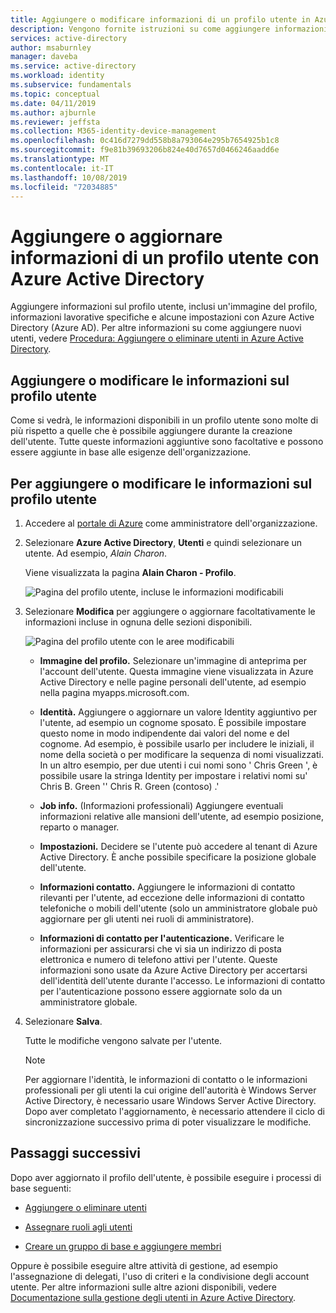 ```yaml
---
title: Aggiungere o modificare informazioni di un profilo utente in Azure Active Directory | Microsoft Docs
description: Vengono fornite istruzioni su come aggiungere informazioni al profilo dell'utente in Azure Active Directory, inclusi i dettagli di un'immagine e del processo.
services: active-directory
author: msaburnley
manager: daveba
ms.service: active-directory
ms.workload: identity
ms.subservice: fundamentals
ms.topic: conceptual
ms.date: 04/11/2019
ms.author: ajburnle
ms.reviewer: jeffsta
ms.collection: M365-identity-device-management
ms.openlocfilehash: 0c416d7279dd558b8a793064e295b7654925b1c8
ms.sourcegitcommit: f9e81b39693206b824e40d7657d0466246aadd6e
ms.translationtype: MT
ms.contentlocale: it-IT
ms.lasthandoff: 10/08/2019
ms.locfileid: "72034885"
---
```

# <a name="add-or-update-a-users-profile-information-using-azure-active-directory"></a>Aggiungere o aggiornare informazioni di un profilo utente con Azure Active Directory
Aggiungere informazioni sul profilo utente, inclusi un'immagine del profilo, informazioni lavorative specifiche e alcune impostazioni con Azure Active Directory (Azure AD). Per altre informazioni su come aggiungere nuovi utenti, vedere [Procedura: Aggiungere o eliminare utenti in Azure Active Directory](add-users-azure-active-directory.md).

## <a name="add-or-change-profile-information"></a>Aggiungere o modificare le informazioni sul profilo utente
Come si vedrà, le informazioni disponibili in un profilo utente sono molte di più rispetto a quelle che è possibile aggiungere durante la creazione dell'utente. Tutte queste informazioni aggiuntive sono facoltative e possono essere aggiunte in base alle esigenze dell'organizzazione.

## <a name="to-add-or-change-profile-information"></a>Per aggiungere o modificare le informazioni sul profilo utente
1. Accedere al [portale di Azure](https://portal.azure.com/) come amministratore dell'organizzazione.

2. Selezionare **Azure Active Directory**, **Utenti** e quindi selezionare un utente. Ad esempio, _Alain Charon_.

    Viene visualizzata la pagina **Alain Charon - Profilo**.

    ![Pagina del profilo utente, incluse le informazioni modificabili](media/active-directory-users-profile-azure-portal/user-profile-all-blade.png)

3. Selezionare **Modifica** per aggiungere o aggiornare facoltativamente le informazioni incluse in ognuna delle sezioni disponibili.

    ![Pagina del profilo utente con le aree modificabili](media/active-directory-users-profile-azure-portal/user-profile-edit.png)

    - **Immagine del profilo.** Selezionare un'immagine di anteprima per l'account dell'utente. Questa immagine viene visualizzata in Azure Active Directory e nelle pagine personali dell'utente, ad esempio nella pagina myapps.microsoft.com.

    - **Identità.** Aggiungere o aggiornare un valore Identity aggiuntivo per l'utente, ad esempio un cognome sposato. È possibile impostare questo nome in modo indipendente dai valori del nome e del cognome. Ad esempio, è possibile usarlo per includere le iniziali, il nome della società o per modificare la sequenza di nomi visualizzati. In un altro esempio, per due utenti i cui nomi sono ' Chris Green ', è possibile usare la stringa Identity per impostare i relativi nomi su' Chris B. Green '' Chris R. Green (contoso) .'

    - **Job info.** (Informazioni professionali) Aggiungere eventuali informazioni relative alle mansioni dell'utente, ad esempio posizione, reparto o manager.

    - **Impostazioni.** Decidere se l'utente può accedere al tenant di Azure Active Directory. È anche possibile specificare la posizione globale dell'utente.

    - **Informazioni contatto.** Aggiungere le informazioni di contatto rilevanti per l'utente, ad eccezione delle informazioni di contatto telefoniche o mobili dell'utente (solo un amministratore globale può aggiornare per gli utenti nei ruoli di amministratore).

    - **Informazioni di contatto per l'autenticazione.** Verificare le informazioni per assicurarsi che vi sia un indirizzo di posta elettronica e numero di telefono attivi per l'utente. Queste informazioni sono usate da Azure Active Directory per accertarsi dell'identità dell'utente durante l'accesso. Le informazioni di contatto per l'autenticazione possono essere aggiornate solo da un amministratore globale.

4. Selezionare **Salva**.

    Tutte le modifiche vengono salvate per l'utente.

    >[!Note]
    >Per aggiornare l'identità, le informazioni di contatto o le informazioni professionali per gli utenti la cui origine dell'autorità è Windows Server Active Directory, è necessario usare Windows Server Active Directory. Dopo aver completato l'aggiornamento, è necessario attendere il ciclo di sincronizzazione successivo prima di poter visualizzare le modifiche.

## <a name="next-steps"></a>Passaggi successivi
Dopo aver aggiornato il profilo dell'utente, è possibile eseguire i processi di base seguenti:

- [Aggiungere o eliminare utenti](add-users-azure-active-directory.md)

- [Assegnare ruoli agli utenti](active-directory-users-assign-role-azure-portal.md)

- [Creare un gruppo di base e aggiungere membri](active-directory-groups-create-azure-portal.md)

Oppure è possibile eseguire altre attività di gestione, ad esempio l'assegnazione di delegati, l'uso di criteri e la condivisione degli account utente. Per altre informazioni sulle altre azioni disponibili, vedere [Documentazione sulla gestione degli utenti in Azure Active Directory](../users-groups-roles/index.yml).

